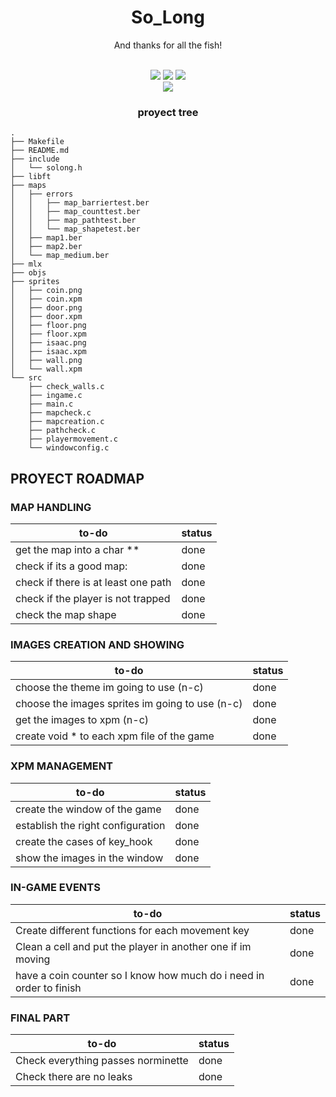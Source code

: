 <div align="center">
	<h1> So_Long</h1>
	<p>And thanks for all the fish!</p>
    <br />
	<img src="https://img.shields.io/badge/norminette-passing-success"/>
	<a href="https://developer.apple.com/library/archive/documentation/Performance/Conceptual/ManagingMemory/Articles/FindingLeaks.html"><img src="https://img.shields.io/badge/leaks-none-success" /></a>
	<img src="https://img.shields.io/badge/bonus-not%2Fincluded-failure"/>
	<br />
	<img src="https://img.shields.io/badge/-100%2F100-important?logo=42&logoColor=fff" />
</div>

<h3 align="center"> proyect tree </h3>

```
.
├── Makefile
├── README.md
├── include
│   └── solong.h
├── libft
├── maps
│   ├── errors
│   │   ├── map_barriertest.ber
│   │   ├── map_counttest.ber
│   │   ├── map_pathtest.ber
│   │   └── map_shapetest.ber
│   ├── map1.ber
│   ├── map2.ber
│   └── map_medium.ber
├── mlx
├── objs
├── sprites
│   ├── coin.png
│   ├── coin.xpm
│   ├── door.png
│   ├── door.xpm
│   ├── floor.png
│   ├── floor.xpm
│   ├── isaac.png
│   ├── isaac.xpm
│   ├── wall.png
│   └── wall.xpm
└── src
    ├── check_walls.c
    ├── ingame.c
    ├── main.c
    ├── mapcheck.c
    ├── mapcreation.c
    ├── pathcheck.c
    ├── playermovement.c
    └── windowconfig.c

```


## PROYECT ROADMAP

### MAP HANDLING
|to-do|status|
| --- | --- |
|get the map into a char **| done |
|check if its a good map:| done |
|check if there is at least one path| done |
|check if the player is not trapped| done |
|check the map shape| done |

### IMAGES CREATION AND SHOWING
|to-do|status|
| --- | --- |
|choose the theme im going to use (n-c)| done |
|choose the images sprites im going to use (n-c)| done |
|get the images to xpm (n-c)| done |
|create void * to each xpm file of the game| done |

### XPM MANAGEMENT
|to-do|status|
| --- | --- |
|create the window of the game| done |
|establish the right configuration| done |
|create the cases of key_hook| done |
|show the images in the window| done |

### IN-GAME EVENTS
|to-do|status|
| --- | --- |
| Create different functions for each movement key | done |
| Clean a cell and put the player in another one if im moving | done |
| have a coin counter so I know how much do i need in order to finish | done |

### FINAL PART
|to-do|status|
| --- | --- |
| Check everything passes norminette | done |
| Check there are no leaks | done |